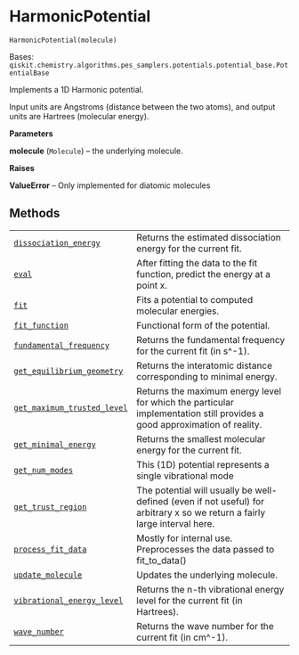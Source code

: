 # HarmonicPotential

<span id="undefined" />

`HarmonicPotential(molecule)`

Bases: `qiskit.chemistry.algorithms.pes_samplers.potentials.potential_base.PotentialBase`

Implements a 1D Harmonic potential.

Input units are Angstroms (distance between the two atoms), and output units are Hartrees (molecular energy).

**Parameters**

**molecule** (`Molecule`) – the underlying molecule.

**Raises**

**ValueError** – Only implemented for diatomic molecules

## Methods

|                                                                                                                                                                                                                                                                                                 |                                                                                                                            |
| ----------------------------------------------------------------------------------------------------------------------------------------------------------------------------------------------------------------------------------------------------------------------------------------------- | -------------------------------------------------------------------------------------------------------------------------- |
| [`dissociation_energy`](qiskit.chemistry.algorithms.pes_samplers.HarmonicPotential.dissociation_energy#qiskit.chemistry.algorithms.pes_samplers.HarmonicPotential.dissociation_energy "qiskit.chemistry.algorithms.pes_samplers.HarmonicPotential.dissociation_energy")                         | Returns the estimated dissociation energy for the current fit.                                                             |
| [`eval`](qiskit.chemistry.algorithms.pes_samplers.HarmonicPotential.eval#qiskit.chemistry.algorithms.pes_samplers.HarmonicPotential.eval "qiskit.chemistry.algorithms.pes_samplers.HarmonicPotential.eval")                                                                                     | After fitting the data to the fit function, predict the energy at a point x.                                               |
| [`fit`](qiskit.chemistry.algorithms.pes_samplers.HarmonicPotential.fit#qiskit.chemistry.algorithms.pes_samplers.HarmonicPotential.fit "qiskit.chemistry.algorithms.pes_samplers.HarmonicPotential.fit")                                                                                         | Fits a potential to computed molecular energies.                                                                           |
| [`fit_function`](qiskit.chemistry.algorithms.pes_samplers.HarmonicPotential.fit_function#qiskit.chemistry.algorithms.pes_samplers.HarmonicPotential.fit_function "qiskit.chemistry.algorithms.pes_samplers.HarmonicPotential.fit_function")                                                     | Functional form of the potential.                                                                                          |
| [`fundamental_frequency`](qiskit.chemistry.algorithms.pes_samplers.HarmonicPotential.fundamental_frequency#qiskit.chemistry.algorithms.pes_samplers.HarmonicPotential.fundamental_frequency "qiskit.chemistry.algorithms.pes_samplers.HarmonicPotential.fundamental_frequency")                 | Returns the fundamental frequency for the current fit (in s^-1).                                                           |
| [`get_equilibrium_geometry`](qiskit.chemistry.algorithms.pes_samplers.HarmonicPotential.get_equilibrium_geometry#qiskit.chemistry.algorithms.pes_samplers.HarmonicPotential.get_equilibrium_geometry "qiskit.chemistry.algorithms.pes_samplers.HarmonicPotential.get_equilibrium_geometry")     | Returns the interatomic distance corresponding to minimal energy.                                                          |
| [`get_maximum_trusted_level`](qiskit.chemistry.algorithms.pes_samplers.HarmonicPotential.get_maximum_trusted_level#qiskit.chemistry.algorithms.pes_samplers.HarmonicPotential.get_maximum_trusted_level "qiskit.chemistry.algorithms.pes_samplers.HarmonicPotential.get_maximum_trusted_level") | Returns the maximum energy level for which the particular implementation still provides a good approximation of reality.   |
| [`get_minimal_energy`](qiskit.chemistry.algorithms.pes_samplers.HarmonicPotential.get_minimal_energy#qiskit.chemistry.algorithms.pes_samplers.HarmonicPotential.get_minimal_energy "qiskit.chemistry.algorithms.pes_samplers.HarmonicPotential.get_minimal_energy")                             | Returns the smallest molecular energy for the current fit.                                                                 |
| [`get_num_modes`](qiskit.chemistry.algorithms.pes_samplers.HarmonicPotential.get_num_modes#qiskit.chemistry.algorithms.pes_samplers.HarmonicPotential.get_num_modes "qiskit.chemistry.algorithms.pes_samplers.HarmonicPotential.get_num_modes")                                                 | This (1D) potential represents a single vibrational mode                                                                   |
| [`get_trust_region`](qiskit.chemistry.algorithms.pes_samplers.HarmonicPotential.get_trust_region#qiskit.chemistry.algorithms.pes_samplers.HarmonicPotential.get_trust_region "qiskit.chemistry.algorithms.pes_samplers.HarmonicPotential.get_trust_region")                                     | The potential will usually be well-defined (even if not useful) for arbitrary x so we return a fairly large interval here. |
| [`process_fit_data`](qiskit.chemistry.algorithms.pes_samplers.HarmonicPotential.process_fit_data#qiskit.chemistry.algorithms.pes_samplers.HarmonicPotential.process_fit_data "qiskit.chemistry.algorithms.pes_samplers.HarmonicPotential.process_fit_data")                                     | Mostly for internal use. Preprocesses the data passed to fit\_to\_data()                                                   |
| [`update_molecule`](qiskit.chemistry.algorithms.pes_samplers.HarmonicPotential.update_molecule#qiskit.chemistry.algorithms.pes_samplers.HarmonicPotential.update_molecule "qiskit.chemistry.algorithms.pes_samplers.HarmonicPotential.update_molecule")                                         | Updates the underlying molecule.                                                                                           |
| [`vibrational_energy_level`](qiskit.chemistry.algorithms.pes_samplers.HarmonicPotential.vibrational_energy_level#qiskit.chemistry.algorithms.pes_samplers.HarmonicPotential.vibrational_energy_level "qiskit.chemistry.algorithms.pes_samplers.HarmonicPotential.vibrational_energy_level")     | Returns the n-th vibrational energy level for the current fit (in Hartrees).                                               |
| [`wave_number`](qiskit.chemistry.algorithms.pes_samplers.HarmonicPotential.wave_number#qiskit.chemistry.algorithms.pes_samplers.HarmonicPotential.wave_number "qiskit.chemistry.algorithms.pes_samplers.HarmonicPotential.wave_number")                                                         | Returns the wave number for the current fit (in cm^-1).                                                                    |
